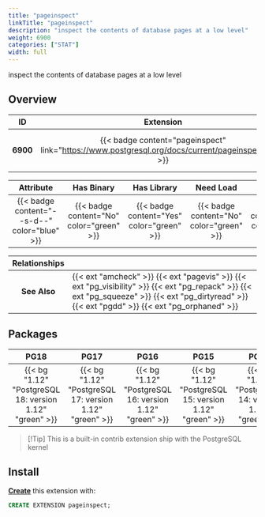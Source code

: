 ```yaml
---
title: "pageinspect"
linkTitle: "pageinspect"
description: "inspect the contents of database pages at a low level"
weight: 6900
categories: ["STAT"]
width: full
---
```


inspect the contents of database pages at a low level


## Overview

|    ID    | Extension |  Package   | Version |        Category        |           License            |       Language       |
|:--------:|:---------:|:----------:|:-------:|:----------------------:|:----------------------------:|:--------------------:|
| **6900** | {{< badge content="pageinspect" link="https://www.postgresql.org/docs/current/pageinspect.html" >}} | {{< ext "pageinspect" >}} | `1.12` | {{< category "STAT" >}} | {{< license "PostgreSQL" >}} | {{< language "C" >}} |


|  Attribute | Has Binary | Has Library | Need Load | Has DDL | Relocatable | Trusted |
|:----------:|:----------:|:-----------:|:---------:|:-------:|:-----------:|:-------:|
| {{< badge content="--s-d--" color="blue" >}} | {{< badge content="No" color="green" >}} | {{< badge content="Yes" color="green" >}} | {{< badge content="No" color="green" >}} | {{< badge content="Yes" color="green" >}} | {{< badge content="no" color="red" >}} | {{< badge content="no" color="red" >}} |


| **Relationships** |   |
|:-----------------:|:----|
|   **See Also**    | {{< ext "amcheck" >}} {{< ext "pagevis" >}} {{< ext "pg_visibility" >}} {{< ext "pg_repack" >}} {{< ext "pg_squeeze" >}} {{< ext "pg_dirtyread" >}} {{< ext "pgdd" >}} {{< ext "pg_orphaned" >}} |


## Packages

| **PG18** | **PG17** | **PG16** | **PG15** | **PG14** | **PG13** |
|:--------:|:--------:|:--------:|:--------:|:--------:|:--------:|
| {{< bg "1.12" "PostgreSQL 18: version 1.12" "green" >}} | {{< bg "1.12" "PostgreSQL 17: version 1.12" "green" >}} | {{< bg "1.12" "PostgreSQL 16: version 1.12" "green" >}} | {{< bg "1.12" "PostgreSQL 15: version 1.12" "green" >}} | {{< bg "1.12" "PostgreSQL 14: version 1.12" "green" >}} | {{< bg "1.12" "PostgreSQL 13: version 1.12" "green" >}} |

> [!Tip] This is a built-in contrib extension ship with the PostgreSQL kernel


## Install

[**Create**](https://ext.pgsty.com/usage/create) this extension with:

```sql
CREATE EXTENSION pageinspect;
```
